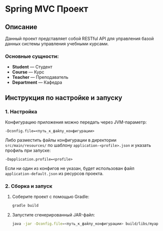 # Spring MVC Проект

## Описание

Данный проект представляет собой RESTful API для управления базой данных системы управления учебными курсами.

### Основные сущности:
- **Student** — Студент
- **Course** — Курс
- **Teacher** — Преподаватель
- **Department** — Кафедра

## Инструкция по настройке и запуску

### 1. Настройка

Конфигурацию приложения можно передать через JVM-параметр:

```
-Dconfig.file=<путь_к_файлу_конфигурации>
````

Либо разместить файлы конфигурации в директории `src/main/resources/` по шаблону `application-<profile>.json` и указать профиль при запуске:

```
-Dapplication.profile=<profile>
```

Если ни один из конфигов не указан, будет использован файл `application-default.json` из ресурсов проекта.

### 2. Сборка и запуск

1. Соберите проект с помощью Gradle:

   ```bash
   gradle build
   ```

2. Запустите сгенерированный JAR-файл:

   ```bash
   java -jar -Dconfig.file=<путь_к_файлу_конфигурации> build/libs/myapp-mvc.jar
   ```

